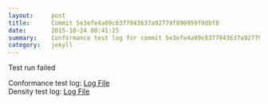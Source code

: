 ```yaml
---
layout:     post
title:      Commit 5e3efe4a09c6377043637a92779f890959f9dbf8
date:       2015-10-24 00:41:25
summary:    Conformance test log for commit 5e3efe4a09c6377043637a92779f890959f9dbf8.
category:   jekyll
---
```


Test run failed

Conformance test log: [Log File](http://s3-us-west-2.amazonaws.com/kraken-e2e-logs/conformance/kraken_5e3efe4a09c6377043637a92779f890959f9dbf8_conformance.log)  
Density test log: [Log File](http://s3-us-west-2.amazonaws.com/kraken-e2e-logs/conformance/kraken_5e3efe4a09c6377043637a92779f890959f9dbf8_density.log)
